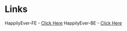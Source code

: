 # Links
HappilyEver-FE - [Click Here](https://youtu.be/F3YnKclW4g8)
HappilyEver-BE - [Click Here](https://youtu.be/iRwAPzaQKpk)
